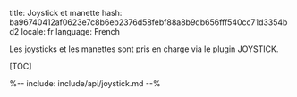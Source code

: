 title: Joystick et manette
hash: ba96740412af0623e7c8b6eb2376d58febf88a8b9db656fff540cc71d3354bd2
locale: fr
language: French

Les joysticks et les manettes sont pris en charge via le plugin JOYSTICK.

[TOC]

%-- include: include/api/joystick.md --%
